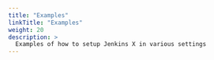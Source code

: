 ```yaml
---
title: "Examples"
linkTitle: "Examples"
weight: 20
description: >
  Examples of how to setup Jenkins X in various settings
---
```


